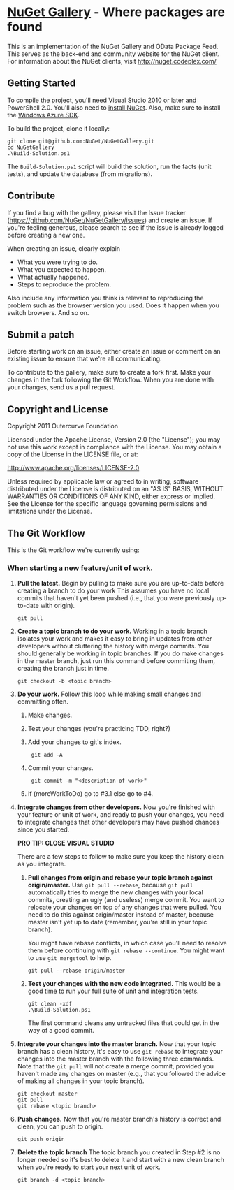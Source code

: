 [NuGet Gallery](http://nuget.org/) - Where packages are found
=======================================================================
This is an implementation of the NuGet Gallery and OData Package Feed. This serves as the back-end and community 
website for the NuGet client. For information about the NuGet clients, visit http://nuget.codeplex.com/

## Getting Started

To compile the project, you'll need Visual Studio 2010 or later and PowerShell 2.0. You'll also need to 
[install NuGet](http://docs.nuget.org/docs/start-here/installing-nuget). Also, make sure to install the 
[Windows Azure SDK](http://www.microsoft.com/windowsazure/sdk/).

To build the project, clone it locally:

    git clone git@github.com:NuGet/NuGetGallery.git
    cd NuGetGallery
    .\Build-Solution.ps1

The `Build-Solution.ps1` script will build the solution, run the facts (unit tests), and update the database (from migrations).

## Contribute
If you find a bug with the gallery, please visit the Issue tracker (https://github.com/NuGet/NuGetGallery/issues) and 
create an issue. If you're feeling generous, please search to see if the issue is already logged before creating a 
new one.

When creating an issue, clearly explain
* What you were trying to do.
* What you expected to happen.
* What actually happened.
* Steps to reproduce the problem.

Also include any information you think is relevant to reproducing the problem such as the browser version you used. 
Does it happen when you switch browsers. And so on.

## Submit a patch
Before starting work on an issue, either create an issue or comment on an existing issue to ensure that we're all 
communicating.

To contribute to the gallery, make sure to create a fork first. Make your changes in the fork following 
the Git Workflow. When you are done with your changes, send us a pull request.

## Copyright and License
Copyright 2011 Outercurve Foundation

Licensed under the Apache License, Version 2.0 (the "License"); you may not use this work except in compliance with 
the License. You may obtain a copy of the License in the LICENSE file, or at:

http://www.apache.org/licenses/LICENSE-2.0

Unless required by applicable law or agreed to in writing, software distributed under the License is distributed on 
an "AS IS" BASIS, WITHOUT WARRANTIES OR CONDITIONS OF ANY KIND, either express or implied. See the License for the 
specific language governing permissions and limitations under the License.

## The Git Workflow

This is the Git workflow we're currently using:

### When starting a new feature/unit of work.
    
1.  __Pull the latest.__
    Begin by pulling to make sure you are up-to-date before creating a branch to do your work 
    This assumes you have no local commits that haven't yet been pushed (i.e., that you were 
    previously up-to-date with origin).
    
        git pull 
    
2.  __Create a topic branch to do your work.__
    Working in a topic branch isolates your work and makes it easy to bring in updates from
    other developers without cluttering the history with merge commits. You should generally
    be working in topic branches. If you do make changes in the master branch, just run this
    command before commiting them, creating the branch just in time.

        git checkout -b <topic branch>
    
3.  __Do your work.__
    Follow this loop while making small changes and committing often.    

    1.  Make changes.
    2. Test your changes (you're practicing TDD, right?)
    3. Add your changes to git's index.
        
            git add -A

    4. Commit your changes.
        
            git commit -m "<description of work>"
        
    5. if (moreWorkToDo) go to #3.1 else go to #4.

4.  __Integrate changes from other developers.__ 
    Now you're finished with your feature or unit of work, and ready to push your changes, 
    you need to integrate changes that other developers may have pushed chances since you 
    started.

    __PRO TIP: CLOSE VISUAL STUDIO__
    
    There are a few steps to follow to make sure you keep the history clean as you integrate.
    
    1.  __Pull changes from origin and rebase your topic branch against origin/master.__
        Use `git pull --rebase`, because `git pull` automatically tries to merge the 
        new changes with your local commits, creating an ugly (and useless) merge commit.
        You want to relocate your changes on top of any changes that were pulled. You need
        to do this against origin/master instead of master, because master isn't yet up to
        date (remember, you're still in your topic branch).

        You might have rebase conflicts, in which case you'll need to resolve them before
        continuing with `git rebase --continue`. You might want to use `git mergetool` to help.
        
            git pull --rebase origin/master
        
    2.  __Test your changes with the new code integrated.__
        This would be a good time to run your full suite of unit and integration tests.
        
            git clean -xdf
            .\Build-Solution.ps1
            
        The first command cleans any untracked files that could get in the way of a good commit.

5.  __Integrate your changes into the master branch.__
    Now that your topic branch has a clean history, it's easy to use `git rebase` to integrate
    your changes into the master branch with the following three commands. Note that the 
    `git pull` will not create a merge commit, provided you haven't made any changes on master
    (e.g., that you followed the advice of making all changes in your topic branch).
    
        git checkout master
        git pull
        git rebase <topic branch>
    
6.  __Push changes.__
    Now that you're master branch's history is correct and clean, you can push to origin.
    
        git push origin

7.  __Delete the topic branch__
    The topic branch you created in Step #2 is no longer needed so it's best to delete it and 
    start with a new clean branch when you're ready to start your next unit of work.
    
        git branch -d <topic branch>
